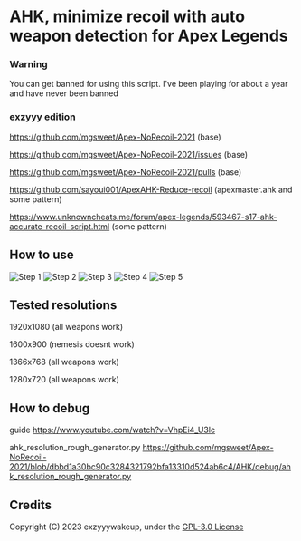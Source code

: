 # AHK, minimize recoil with auto weapon detection for Apex Legends


### Warning
You can get banned for using this script.  I've been playing for about a year and have never been banned

### exzyyy edition

https://github.com/mgsweet/Apex-NoRecoil-2021 (base)

https://github.com/mgsweet/Apex-NoRecoil-2021/issues (base)

https://github.com/mgsweet/Apex-NoRecoil-2021/pulls (base)

https://github.com/sayoui001/ApexAHK-Reduce-recoil (apexmaster.ahk and some pattern)

https://www.unknowncheats.me/forum/apex-legends/593467-s17-ahk-accurate-recoil-script.html (some pattern)

## How to use
![Step 1](https://github.com/exzyyywakeup/Apex-NoRecoil-2023/blob/main/install%20and%20delete%20this%20folder/Screenshot_1.png)
![Step 2](https://github.com/exzyyywakeup/Apex-NoRecoil-2023/blob/main/install%20and%20delete%20this%20folder/Screenshot_2.png)
![Step 3](https://github.com/exzyyywakeup/Apex-NoRecoil-2023/blob/main/install%20and%20delete%20this%20folder/Screenshot_3.png)
![Step 4](https://github.com/exzyyywakeup/Apex-NoRecoil-2023/blob/main/install%20and%20delete%20this%20folder/Screenshot_4.png)
![Step 5](https://github.com/exzyyywakeup/Apex-NoRecoil-2023/blob/main/install%20and%20delete%20this%20folder/Screenshot_5.png)

## Tested resolutions
1920x1080 (all weapons work)

1600x900 (nemesis doesnt work)

1366x768 (all weapons work)

1280x720 (all weapons work)

## How to debug
guide
https://www.youtube.com/watch?v=VhpEi4_U3lc

ahk_resolution_rough_generator.py
https://github.com/mgsweet/Apex-NoRecoil-2021/blob/dbbd1a30bc90c3284321792bfa13310d524ab6c4/AHK/debug/ahk_resolution_rough_generator.py

## Credits
Copyright (C) 2023 exzyyywakeup, under the [GPL-3.0 License](LICENSE)
